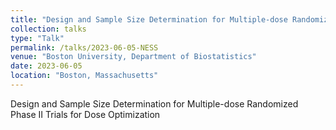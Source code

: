```yaml
---
title: "Design and Sample Size Determination for Multiple-dose Randomized Phase II Trials for Dose Optimization"
collection: talks
type: "Talk"
permalink: /talks/2023-06-05-NESS
venue: "Boston University, Department of Biostatistics"
date: 2023-06-05
location: "Boston, Massachusetts"
---
```


Design and Sample Size Determination for Multiple-dose Randomized Phase II Trials for Dose Optimization
